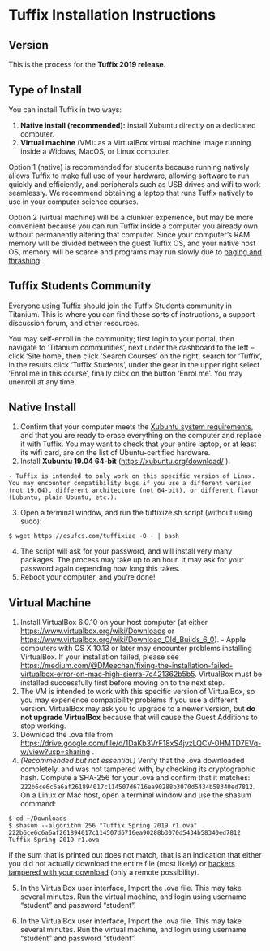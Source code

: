 # Tuffix Installation Instructions

## Version

This is the process for the **Tuffix 2019 release**.

## Type of Install

You can install Tuffix in two ways:

  1. **Native install (recommended):** install Xubuntu directly on a dedicated computer.
  2. **Virtual machine** (VM): as a VirtualBox virtual machine image running inside a Widows, MacOS, or Linux computer.

Option 1 (native) is recommended for students because running natively allows Tuffix to make full use of your hardware, allowing software to run quickly and efficiently, and peripherals such as USB drives and wifi to work seamlessly. We recommend obtaining a laptop that runs Tuffix natively to use in your computer science courses.

Option 2 (virtual machine) will be a clunkier experience, but may be more convenient because you can run Tuffix inside a computer you already own without permanently altering that computer. Since your computer’s RAM memory will be divided between the guest Tuffix OS, and your native host OS, memory will be scarce and programs may run slowly due to [paging and thrashing](https://en.wikipedia.org/wiki/Paging).

## Tuffix Students Community

Everyone using Tuffix should join the Tuffix Students community in Titanium. This is where you can find these sorts of instructions, a support discussion forum, and other resources.

You may self-enroll in the community; first login to your portal, then navigate to ‘Titanium communities’, next under the dashboard to the left – click ‘Site home’, then click ‘Search Courses’ on the right, search for ‘Tuffix’, in the results click ‘Tuffix Students’, under the gear in the upper right select ‘Enrol me in this course’, finally click on the button ‘Enrol me’. You may unenroll at any time.

## Native Install

  1. Confirm that your computer meets the [Xubuntu system requirements](https://xubuntu.org/requirements/), and that you are ready to erase everything on the computer and replace it with Tuffix. You may want to check that your entire laptop, or at least its wifi card, are on the list of Ubuntu-certified hardware.
  2. Install **Xubuntu 19.04 64-bit** (https://xubuntu.org/download/ ).

    - Tuffix is intended to only work on this specific version of Linux. You may encounter compatibility bugs if you use a different version (not 19.04), different architecture (not 64-bit), or different flavor (Lubuntu, plain Ubuntu, etc.).

  3. Open a terminal window, and run the tuffixize.sh script (without using sudo):
  ```
  $ wget https://csufcs.com/tuffixize -O - | bash
  ```
  4. The script will ask for your password, and will install very many packages. The process may take up to an hour. It may ask for your password again depending how long this takes.
  5. Reboot your computer, and you’re done!

## Virtual Machine

  1. Install VirtualBox 6.0.10 on your host computer (at either https://www.virtualbox.org/wiki/Downloads or https://www.virtualbox.org/wiki/Download_Old_Builds_6_0).
    - Apple computers with OS X 10.13 or later may encounter problems installing VirtualBox. If your installation failed, please see https://medium.com/@DMeechan/fixing-the-installation-failed-virtualbox-error-on-mac-high-sierra-7c421362b5b5. VirtualBox must be installed successfully first before moving on to the next step.
  2. The VM is intended to work with this specific version of VirtualBox, so you may experience compatibility problems if you use a different version. VirtualBox may ask you to upgrade to a newer version, but **do not upgrade VirtualBox** because that will cause the Guest Additions to stop working.
  3. Download the .ova file from https://drive.google.com/file/d/1DaKb3VrF18xS4jvzLQCV-0HMTD7EVq-w/view?usp=sharing .
  4. *(Recommended but not essential.)* Verify that the .ova downloaded completely, and was not tampered with, by checking its cryptographic hash. Compute a SHA-256 for your .ova and confirm that it matches:
  `222b6ce6c6a6af261894017c114507d6716ea90288b3070d5434b58340ed7812`.
  On a Linux or Mac host, open a terminal window and use the shasum command:
  ```
  $ cd ~/Downloads
  $ shasum --algorithm 256 "Tuffix Spring 2019 r1.ova"
222b6ce6c6a6af261894017c114507d6716ea90288b3070d5434b58340ed7812  Tuffix Spring 2019 r1.ova
  ```
  If the sum that is printed out does not match, that is an indication that either you did not actually download the entire file (most likely) or [hackers tampered with your download](https://en.wikipedia.org/wiki/Man-in-the-middle_attack) (only a remote possibility).

  5. In the VirtualBox user interface, Import the .ova file. This may take several minutes.
Run the virtual machine, and login using username “student” and password “student”.

  6. In the VirtualBox user interface, Import the .ova file. This may take several minutes.
Run the virtual machine, and login using username “student” and password “student”.
